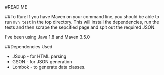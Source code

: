 #READ ME

##To Run:
If you have Maven on your command line, you should be able to run
`mvn test` in the top directory.
This will install the dependencies, run the tests and then scrape the sepcified page and spit out the required JSON.

I've been using Java 1.8 and Maven 3.5.0

##Dependencies Used
* JSoup - for HTML parsing
* GSON - for JSON generation
* Lombok - to generate data classes.